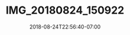 ---
title: IMG_20180824_150922
date: 2018-08-24T22:56:40-07:00
draft: false
location: Grand Teton NP, Wyoming
img_url: https://d17enza3bfujl8.cloudfront.net/IMG_20180824_150922.jpg
original_fn: ""
tags:
- Grand Teton Nat'l Park, Wyoming
- Kyl
- climbing

---